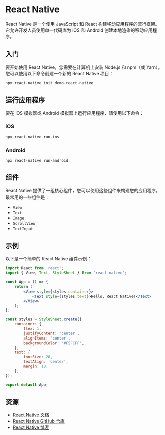# React Native

React Native 是一个使用 JavaScript 和 React 构建移动应用程序的流行框架。它允许开发人员使用单一代码库为 iOS 和 Android 创建本地渲染的移动应用程序。

## 入门

要开始使用 React Native，您需要在计算机上安装 Node.js 和 npm（或 Yarn）。您可以使用以下命令创建一个新的 React Native 项目：

```bash
npx react-native init demo-react-native
```

## 运行应用程序

要在 iOS 模拟器或 Android 模拟器上运行应用程序，请使用以下命令：

### iOS

```bash
npx react-native run-ios
```

### Android

```bash
npx react-native run-android
```

## 组件

React Native 提供了一组核心组件，您可以使用这些组件来构建您的应用程序。最常用的一些组件是：

- `View`
- `Text`
- `Image`
- `ScrollView`
- `TextInput`

## 示例

以下是一个简单的 React Native 组件示例：

```jsx
import React from 'react';
import { View, Text, StyleSheet } from 'react-native';

const App = () => {
    return (
        <View style={styles.container}>
            <Text style={styles.text}>Hello, React Native!</Text>
        </View>
    );
};

const styles = StyleSheet.create({
    container: {
        flex: 1,
        justifyContent: 'center',
        alignItems: 'center',
        backgroundColor: '#F5FCFF',
    },
    text: {
        fontSize: 20,
        textAlign: 'center',
        margin: 10,
    },
});

export default App;
```

## 资源

- [React Native 文档](https://reactnative.dev/docs/getting-started)
- [React Native GitHub 仓库](https://github.com/facebook/react-native)
- [React Native 博客](https://reactnative.dev/blog)

